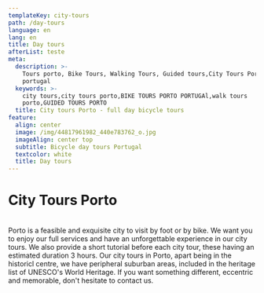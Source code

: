 ```yaml
---
templateKey: city-tours
path: /day-tours
language: en
lang: en
title: Day tours
afterList: teste
meta:
  description: >-
    Tours porto, Bike Tours, Walking Tours, Guided tours,City Tours Porto
    portugal
  keywords: >-
    city tours,city tours porto,BIKE TOURS PORTO PORTUGAl,walk tours
    porto,GUIDED TOURS PORTO
  title: City tours Porto - full day bicycle tours
feature:
  align: center
  image: /img/44817961982_440e783762_o.jpg
  imageAlign: center top
  subtitle: Bicycle day tours Portugal
  textcolor: white
  title: Day tours
---
```

# City Tours Porto


\
Porto is a feasible and exquisite city to visit by foot or by bike. We want you to enjoy our full services and have an unforgettable experience in our city tours. We also provide a short tutorial before each city tour, these having an estimated duration 3 hours. Our city tours in Porto, apart being in the historicl centre, we have peripheral suburban areas, included in the heritage list of UNESCO's World Heritage. If you want something different, eccentric and memorable, don't hesitate to contact us.
